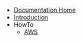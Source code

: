 - [Documentation Home](/)
- [Introduction](src/introduction.md)
- HowTo
  - [AWS](src/howtos/aws.md)
